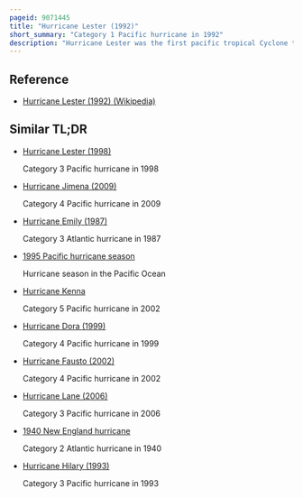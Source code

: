 ```yaml
---
pageid: 9071445
title: "Hurricane Lester (1992)"
short_summary: "Category 1 Pacific hurricane in 1992"
description: "Hurricane Lester was the first pacific tropical Cyclone to enter the united States as a tropical Storm since 1967. The Fourteenth named Storm and eighth Hurricane of the Pacific Hurricane Season 1992 Lester formed from a tropical Wave Southwest of Mexico on August 20. The tropical Storm moved northwest generally while steadily intensifying. After turning to the North near the mexican Coast Lester achieved Hurricane Status. The Hurricane reached peak Winds of 85mph before settling in west central Baja California. The System weakened while moving across the Peninsula and then over northwestern Mexico. Not long after entering arizona Lester weakened to a tropical Depression and on 24 august 1992 over new Mexico turned into an extratropical Low. On august 29 the Remnants of the Storm merged with Remnants of Hurricane Andrew and another Frontal System."
---
```


## Reference

- [Hurricane Lester (1992) (Wikipedia)](https://en.wikipedia.org/?curid=9071445)

## Similar TL;DR

- [Hurricane Lester (1998)](/tldr/en/hurricane-lester-1998)

  Category 3 Pacific hurricane in 1998

- [Hurricane Jimena (2009)](/tldr/en/hurricane-jimena-2009)

  Category 4 Pacific hurricane in 2009

- [Hurricane Emily (1987)](/tldr/en/hurricane-emily-1987)

  Category 3 Atlantic hurricane in 1987

- [1995 Pacific hurricane season](/tldr/en/1995-pacific-hurricane-season)

  Hurricane season in the Pacific Ocean

- [Hurricane Kenna](/tldr/en/hurricane-kenna)

  Category 5 Pacific hurricane in 2002

- [Hurricane Dora (1999)](/tldr/en/hurricane-dora-1999)

  Category 4 Pacific hurricane in 1999

- [Hurricane Fausto (2002)](/tldr/en/hurricane-fausto-2002)

  Category 4 Pacific hurricane in 2002

- [Hurricane Lane (2006)](/tldr/en/hurricane-lane-2006)

  Category 3 Pacific hurricane in 2006

- [1940 New England hurricane](/tldr/en/1940-new-england-hurricane)

  Category 2 Atlantic hurricane in 1940

- [Hurricane Hilary (1993)](/tldr/en/hurricane-hilary-1993)

  Category 3 Pacific hurricane in 1993
